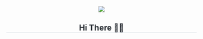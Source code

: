 <div align= "center">
    <img src="https://capsule-render.vercel.app/api?type=waving&color=0:ffc2df,100:a791f8&height=80&animation=fadeIn&fontColor=ffffff&fontSize=20" />
</div>
<div align= "center"> 
    <h2 style="border-bottom: 0.5px solid #d8dee4; color: #282d33;">  Hi There 👋🏻 </h2>   
    <div style="font-weight: 700; font-size: 15px; text-align: left; color: #282d33;">  </div> 
</div>
    
     
 
